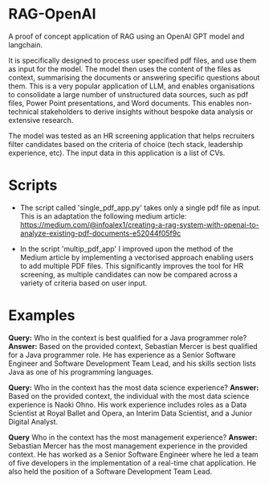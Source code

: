 # RAG-OpenAI
A proof of concept application of RAG using an OpenAI GPT model and langchain.

It is specifically designed to process user specified pdf files, and use them as input for the model. The model then uses the content of the files
as context, summarising the documents or answering specific questions about them. This is a very popular application of LLM, and enables organisations
to consolidate a large number of unstructured data sources, such as pdf files, Power Point presentations, and Word documents. This enables non-technical
stakeholders to derive insights without bespoke data analysis or extensive research.

The model was tested as an HR screening application that helps recruiters filter candidates based on the criteria of choice (tech stack, leadership experience, etc).
The input data in this application is a list of CVs.

# Scripts

* The script called 'single_pdf_app.py' takes only a single pdf file as input. This is an adaptation the following medium article:
https://medium.com/@infoalex1/creating-a-rag-system-with-openai-to-analyze-existing-pdf-documents-e52044f05f9c

* In the script 'multip_pdf_app' I improved upon the method of the Medium article by implementing a vectorised approach enabling users to add multiple PDF files.
This significantly improves the tool for HR screening, as multiple candidates can now be compared across a variety of criteria based on user input.

# Examples

**Query:** Who in the context is best qualified for a Java programmer role?
**Answer:** Based on the provided context, Sebastian Mercer is best qualified for a Java programmer role. He has experience as a Senior Software Engineer and Software Development Team Lead, and his skills section lists Java as one of his programming languages.

**Query:** Who in the context has the most data science experience?
**Answer:** Based on the provided context, the individual with the most data science experience is Naoki Ohno. His work experience includes roles as a Data Scientist at Royal Ballet and Opera, an Interim Data Scientist, and a Junior Digital Analyst.

**Query** Who in the context has the most management experience?
**Answer:** Sebastian Mercer has the most management experience in the provided context. He has worked as a Senior Software Engineer where he led a team of five developers in the implementation of a real-time chat application. He also held the position of a Software Development Team Lead.

